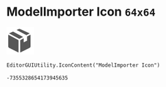 # ModelImporter Icon `64x64`
<img src="/img/ModelImporter%20Icon.png" width=64 height=64>

``` CSharp
EditorGUIUtility.IconContent("ModelImporter Icon")
```
```
-7355328654173945635
```
